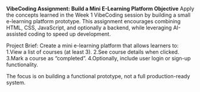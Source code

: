 **VibeCoding Assignment: Build a Mini E-Learning Platform
**Objective****
Apply the concepts learned in the Week 1 VibeCoding session by building a small e-learning platform prototype. 
This assignment encourages combining HTML, CSS, JavaScript, and optionally a backend, while leveraging AI-assisted coding to speed up development.

Project Brief:
Create a mini e-learning platform that allows learners to:
1.View a list of courses (at least 3).
2.See course details when clicked.
3.Mark a course as “completed”.
4.Optionally, include user login or sign-up functionality.

The focus is on building a functional prototype, not a full production-ready system.
